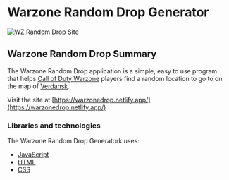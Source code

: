 # Warzone Random Drop Generator
![WZ Random Drop Site](https://res.cloudinary.com/dt8q1ngxj/image/upload/c_scale,w_500/v1638724643/wzDrop_gnvogy.png)

## Warzone Random Drop Summary

The Warzone Random Drop application is a simple, easy to use program that helps [Call of Duty Warzone](https://www.callofduty.com/content/atvi/callofduty/warzone/web/en/home.html) players find a random location to go to on the map of [Verdansk](https://callofduty.fandom.com/wiki/Verdansk). 

Visit the site at [https://warzonedrop.netlify.app/](https://warzonedrop.netlify.app/)

### Libraries and technologies
The Warzone Random Drop Generatork uses:

* [JavaScript](https://developer.mozilla.org/en-US/docs/Web/JavaScript/)
* [HTML](https://developer.mozilla.org/en-US/docs/Web/HTML)
* [CSS](https://developer.mozilla.org/en-US/docs/Web/CSS)
